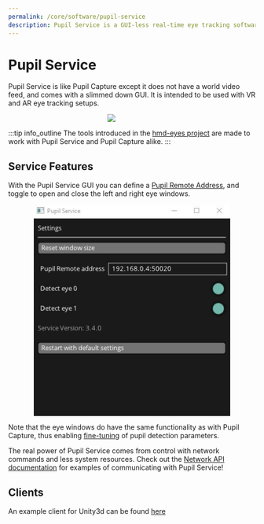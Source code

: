 ```yaml
---
permalink: /core/software/pupil-service
description: Pupil Service is a GUI-less real-time eye tracking software used primarily with Pupil Labs VR/AR eye tracking add-ons. 
---
```


# Pupil Service
Pupil Service is like Pupil Capture except it does not have a world video feed, and comes with a slimmed down GUI. 
It is intended to be used with VR and AR eye tracking setups.

<div class="pb-4">
  <img src="../../media/core/icons/ps.png"style="display:flex;margin:0 auto;width:100px;">
</div>

:::tip
<v-icon large color="info">info_outline</v-icon>
The tools introduced in the [hmd-eyes project](https://github.com/pupil-labs/hmd-eyes) are made to work with Pupil Service and Pupil Capture alike.
:::

## Service Features
With the Pupil Service GUI you can define a [Pupil Remote Address](/developer/core/network-api/#pupil-remote),
and toggle to open and close the left and right eye windows.

<div class="pb-4">
  <img src="../../media/core/imgs/ps-gui.jpg" style="display:flex;margin:0 auto;width:400px">
</div>

Note that the eye windows do have the same functionality as with Pupil Capture, thus enabling [fine-tuning](/core/software/pupil-capture/#fine-tuning-pupil-detection) 
of pupil detection parameters.

The real power of Pupil Service comes from control with network commands and less system resources. 
Check out the [Network API documentation](/developer/core/network-api/#communicating-with-pupil-service) for examples of 
communicating with Pupil Service!

## Clients
An example client for Unity3d can be found [here](https://github.com/pupil-labs/hmd-eyes/releases/latest)
